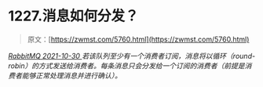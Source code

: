 <!--yml
category: 未分类
date: 0001-01-01 00:00:00
--->

# 1227.消息如何分发？

> 原文：[https://zwmst.com/5760.html](https://zwmst.com/5760.html)

   [ *RabbitMQ* ](https://zwmst.com/rabbitmq)*[ <time datetime="2021-10-31T05:47:30+08:00"> 2021-10-30 </time> ](https://zwmst.com/5760.html)  若该队列⾄少有⼀个消费者订阅，消息将以循环（round-robin）的⽅式发送给消费者。每条消息只会分发给⼀个订阅的消费者（前提是消费者能够正常处理消息并进⾏确认）。*